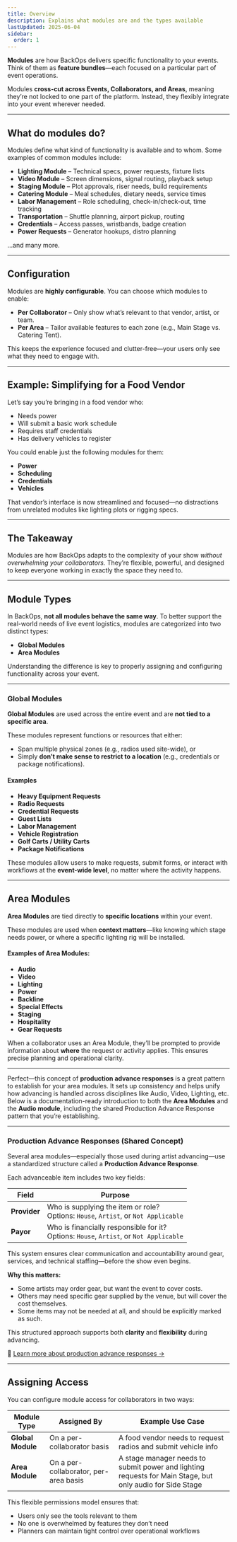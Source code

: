 ```yaml
---
title: Overview
description: Explains what modules are and the types available
lastUpdated: 2025-06-04
sidebar:
  order: 1
---
```


**Modules** are how BackOps delivers specific functionality to your events. Think of them as **feature bundles**—each focused on a particular part of event operations.

Modules **cross-cut across Events, Collaborators, and Areas**, meaning they’re not locked to one part of the platform. Instead, they flexibly integrate into your event wherever needed.

---

## What do modules do?

Modules define what kind of functionality is available and to whom. Some examples of common modules include:

- **Lighting Module** – Technical specs, power requests, fixture lists
- **Video Module** – Screen dimensions, signal routing, playback setup
- **Staging Module** – Plot approvals, riser needs, build requirements
- **Catering Module** – Meal schedules, dietary needs, service times
- **Labor Management** – Role scheduling, check-in/check-out, time tracking
- **Transportation** – Shuttle planning, airport pickup, routing
- **Credentials** – Access passes, wristbands, badge creation
- **Power Requests** – Generator hookups, distro planning

…and many more.

---

## Configuration

Modules are **highly configurable**. You can choose which modules to enable:

- **Per Collaborator** – Only show what’s relevant to that vendor, artist, or team.
- **Per Area** – Tailor available features to each zone (e.g., Main Stage vs. Catering Tent).

This keeps the experience focused and clutter-free—your users only see what they need to engage with.

---

## Example: Simplifying for a Food Vendor

Let’s say you’re bringing in a food vendor who:

- Needs power
- Will submit a basic work schedule
- Requires staff credentials
- Has delivery vehicles to register

You could enable just the following modules for them:

- **Power**
- **Scheduling**
- **Credentials**
- **Vehicles**

That vendor’s interface is now streamlined and focused—no distractions from unrelated modules like lighting plots or rigging specs.

---

## The Takeaway

Modules are how BackOps adapts to the complexity of your show _without overwhelming your collaborators._
They’re flexible, powerful, and designed to keep everyone working in exactly the space they need to.

---

## Module Types

In BackOps, **not all modules behave the same way**. To better support the real-world needs of live event logistics, modules are categorized into two distinct types:

- **Global Modules**
- **Area Modules**

Understanding the difference is key to properly assigning and configuring functionality across your event.

---

### Global Modules

**Global Modules** are used across the entire event and are **not tied to a specific area**.

These modules represent functions or resources that either:

- Span multiple physical zones (e.g., radios used site-wide), or
- Simply **don’t make sense to restrict to a location** (e.g., credentials or package notifications).

#### Examples

- **Heavy Equipment Requests**
- **Radio Requests**
- **Credential Requests**
- **Guest Lists**
- **Labor Management**
- **Vehicle Registration**
- **Golf Carts / Utility Carts**
- **Package Notifications**

These modules allow users to make requests, submit forms, or interact with workflows at the **event-wide level**, no matter where the activity happens.

---

## Area Modules

**Area Modules** are tied directly to **specific locations** within your event.

These modules are used when **context matters**—like knowing which stage needs power, or where a specific lighting rig will be installed.

#### Examples of Area Modules:

- **Audio**
- **Video**
- **Lighting**
- **Power**
- **Backline**
- **Special Effects**
- **Staging**
- **Hospitality**
- **Gear Requests**

When a collaborator uses an Area Module, they’ll be prompted to provide information about **where** the request or activity applies. This ensures precise planning and operational clarity.

---

Perfect—this concept of **production advance responses** is a great pattern to establish for your area modules. It sets up consistency and helps unify how advancing is handled across disciplines like Audio, Video, Lighting, etc. Below is a documentation-ready introduction to both the **Area Modules** and the **Audio module**, including the shared Production Advance Response pattern that you’re establishing.

---

### Production Advance Responses (Shared Concept)

Several area modules—especially those used during artist advancing—use a standardized structure called a **Production Advance Response**.

Each advanceable item includes two key fields:

| Field        | Purpose                                                                                     |
| ------------ | ------------------------------------------------------------------------------------------- |
| **Provider** | Who is supplying the item or role? <br> Options: `House`, `Artist`, or `Not Applicable`     |
| **Payor**    | Who is financially responsible for it? <br> Options: `House`, `Artist`, or `Not Applicable` |

This system ensures clear communication and accountability around gear, services, and technical staffing—before the show even begins.

**Why this matters:**

- Some artists may order gear, but want the event to cover costs.
- Others may need specific gear supplied by the venue, but will cover the cost themselves.
- Some items may not be needed at all, and should be explicitly marked as such.

This structured approach supports both **clarity** and **flexibility** during advancing.

🔗 [Learn more about production advance responses →](/advancing/production-advance-response)


--- 
## Assigning Access

You can configure module access for collaborators in two ways:

| Module Type       | Assigned By                           | Example Use Case                                                                                          |
| ----------------- | ------------------------------------- | --------------------------------------------------------------------------------------------------------- |
| **Global Module** | On a per-collaborator basis           | A food vendor needs to request radios and submit vehicle info                                             |
| **Area Module**   | On a per-collaborator, per-area basis | A stage manager needs to submit power and lighting requests for Main Stage, but only audio for Side Stage |

This flexible permissions model ensures that:

- Users only see the tools relevant to them
- No one is overwhelmed by features they don’t need
- Planners can maintain tight control over operational workflows

